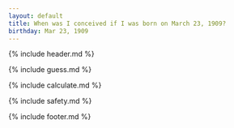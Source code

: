 ```yaml
---
layout: default
title: When was I conceived if I was born on March 23, 1909?
birthday: Mar 23, 1909
---
```


{% include header.md %}

{% include guess.md %}

{% include calculate.md %}

{% include safety.md %}

{% include footer.md %}



